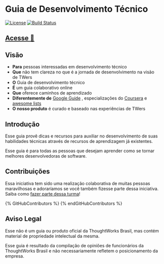 # Guia de Desenvolvimento Técnico

[![License](https://img.shields.io/aur/license/yaourt.svg?maxAge=2592000)](https://github.com/ThoughtWorksInc/guia-de-desenvolvimento-tecnico/blob/master/LICENSE)
[![Build Status](https://circleci.com/gh/ThoughtWorksInc/guia-de-desenvolvimento-tecnico.svg?style=shield)](https://circleci.com/gh/ThoughtWorksInc/guia-de-desenvolvimento-tecnico)

## [Acesse :link:](https://thoughtworksinc.github.io/guia-de-desenvolvimento-tecnico/)

## Visão

* **Para** pessoas interessadas em desenvolvimento técnico
* **Que** não tem clareza no que é a jornada de desenvolvimento na visão de TWers
* **O** Guia de desenvolvimento técnico
* **É** um guia colaborativo online
* **Que** oferece caminhos de aprendizado
* **Diferentemente de** [Google Guide](https://www.google.com.br/about/careers/students/guide-to-technical-development.html)
  , especializações do [Coursera](https://pt.coursera.org/) e [awesome lists](https://github.com/sindresorhus/awesome)
* **O nosso produto** é curado e baseado nas experiências de TWers

## Introdução

Esse guia provê dicas e recursos para auxiliar no desenvolvimento de suas
habilidades técnicas através de recursos de aprendizagem já existentes.

Esse guia é para todas as pessoas que desejam aprender como se tornar
melhores desenvolvedoras de software.

## Contribuições

Essa iniciativa tem sido uma realização colaborativa de muitas pessoas
maravilhosas e adoraríamos se você também fizesse parte dessa iniciativa.
Saiba como [fazer parte dessa turma](https://github.com/ThoughtWorksInc/guia-de-desenvolvimento-tecnico/blob/master/CONTRIBUINDO.md)!

{% GitHubContributors %}
{% endGitHubContributors %}

## Aviso Legal

Esse não é um guia ou produto oficial da ThoughtWorks Brasil,
mas contém material de propriedade intelectual da mesma.

Esse guia é resultado da compilação de opiniões de funcionários da
ThoughtWorks Brasil e não necessariamente refletem o posicionamento da empresa.
